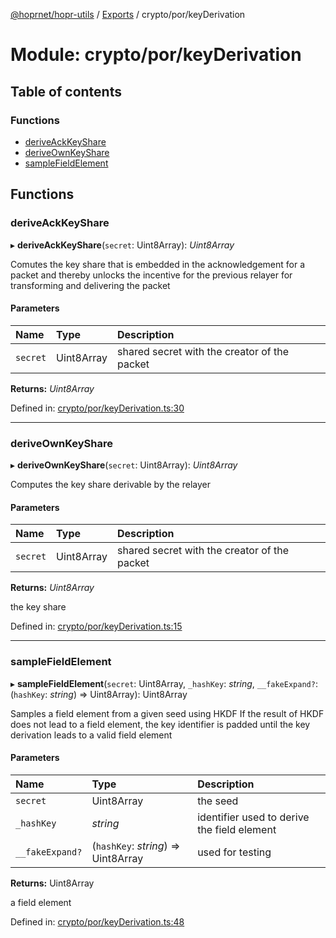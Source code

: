 [@hoprnet/hopr-utils](../README.md) / [Exports](../modules.md) / crypto/por/keyDerivation

# Module: crypto/por/keyDerivation

## Table of contents

### Functions

- [deriveAckKeyShare](crypto_por_keyderivation.md#deriveackkeyshare)
- [deriveOwnKeyShare](crypto_por_keyderivation.md#deriveownkeyshare)
- [sampleFieldElement](crypto_por_keyderivation.md#samplefieldelement)

## Functions

### deriveAckKeyShare

▸ **deriveAckKeyShare**(`secret`: Uint8Array): _Uint8Array_

Comutes the key share that is embedded in the acknowledgement
for a packet and thereby unlocks the incentive for the previous
relayer for transforming and delivering the packet

#### Parameters

| Name     | Type       | Description                                  |
| :------- | :--------- | :------------------------------------------- |
| `secret` | Uint8Array | shared secret with the creator of the packet |

**Returns:** _Uint8Array_

Defined in: [crypto/por/keyDerivation.ts:30](https://github.com/hoprnet/hoprnet/blob/448a47a/packages/utils/src/crypto/por/keyDerivation.ts#L30)

---

### deriveOwnKeyShare

▸ **deriveOwnKeyShare**(`secret`: Uint8Array): _Uint8Array_

Computes the key share derivable by the relayer

#### Parameters

| Name     | Type       | Description                                  |
| :------- | :--------- | :------------------------------------------- |
| `secret` | Uint8Array | shared secret with the creator of the packet |

**Returns:** _Uint8Array_

the key share

Defined in: [crypto/por/keyDerivation.ts:15](https://github.com/hoprnet/hoprnet/blob/448a47a/packages/utils/src/crypto/por/keyDerivation.ts#L15)

---

### sampleFieldElement

▸ **sampleFieldElement**(`secret`: Uint8Array, `_hashKey`: _string_, `__fakeExpand?`: (`hashKey`: _string_) => Uint8Array): Uint8Array

Samples a field element from a given seed using HKDF
If the result of HKDF does not lead to a field element,
the key identifier is padded until the key derivation
leads to a valid field element

#### Parameters

| Name            | Type                                | Description                                 |
| :-------------- | :---------------------------------- | :------------------------------------------ |
| `secret`        | Uint8Array                          | the seed                                    |
| `_hashKey`      | _string_                            | identifier used to derive the field element |
| `__fakeExpand?` | (`hashKey`: _string_) => Uint8Array | used for testing                            |

**Returns:** Uint8Array

a field element

Defined in: [crypto/por/keyDerivation.ts:48](https://github.com/hoprnet/hoprnet/blob/448a47a/packages/utils/src/crypto/por/keyDerivation.ts#L48)
